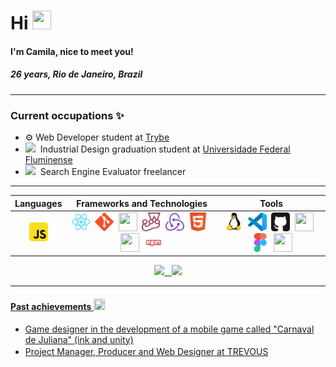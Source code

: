 
# Hi <img src="https://raw.githubusercontent.com/MartinHeinz/MartinHeinz/master/wave.gif" width="30px" height="30px">
#### <p>I'm Camila, nice to meet you!</p>
##### <p font-size="10px">26 years, Rio de Janeiro, Brazil</p>

<hr>

### Current occupations ✨
  <ul>
    <li>⚙ Web Developer student at <a href="https://www.betrybe.com/">Trybe</a></li>
    <li><img width="18px" src="https://github.com/camilarutt/camilarutt/assets/99209763/a7cec954-e23a-49c5-98d6-4032c20120ad" />&nbsp;
Industrial Design graduation student at <a href="https://www.uff.br/?q=curso/desenho-industrial/1145026/bacharelado/niteroi">Universidade Federal Fluminense</a></li>
    <li><img width="18px" src="https://cdn-icons-png.flaticon.com/512/190/190795.png" /> &nbsp;Search Engine Evaluator freelancer</li>
    </ul>
<div align="center">

<hr>

| Languages  | Frameworks and Technologies | Tools |        
|---|---|---|
|<div id='lojc' align="center"><img src="https://github.com/MateusHoffman/MateusHoffman/blob/main/img/JavaScript.svg" width="30" height="30"/></div>|<div id='lojc' align="center"><img src="https://github.com/devicons/devicon/blob/1119b9f84c0290e0f0b38982099a2bd027a48bf1/icons/react/react-original.svg" width="30" height="30"/>&nbsp;&nbsp;<img src="https://github.com/devicons/devicon/blob/master/icons/git/git-original.svg" width="30" height="30"/>&nbsp;&nbsp;<img src="https://testing-library.com/img/octopus-128x128.png" width="30" height="30"/>&nbsp;&nbsp;<img src="https://github.com/devicons/devicon/blob/master/icons/jest/jest-plain.svg" width="30" height="30"/>&nbsp;&nbsp;<img src="https://github.com/devicons/devicon/blob/1119b9f84c0290e0f0b38982099a2bd027a48bf1/icons/redux/redux-original.svg" width="30" height="30"/>&nbsp;&nbsp;<img src="https://github.com/MateusHoffman/MateusHoffman/blob/main/img/HTML.svg" width="30" height="30"/>&nbsp;&nbsp;<img src="https://cdn.jsdelivr.net/gh/devicons/devicon/icons/css3/css3-original.svg" width="30" height="30"/>&nbsp;&nbsp;<img src="https://github.com/MateusHoffman/MateusHoffman/blob/main/img/NPM.svg" width="30" height="30"/></div>|<div id='lojc' align="center"><img src="https://github.com/devicons/devicon/blob/master/icons/linux/linux-original.svg" width="30" height="30"/>&nbsp;&nbsp;<img src="https://github.com/devicons/devicon/blob/master/icons/vscode/vscode-original.svg" width="30" height="30"/>&nbsp;&nbsp;<img src="https://github.com/MateusHoffman/MateusHoffman/blob/main/img/GitHub.svg" width="30" height="30" background-color="white"/>&nbsp;&nbsp;<img src="https://img.icons8.com/color/344/bash.png" width="30" height="30" background-color="white"/>&nbsp;&nbsp;<img src="https://github.com/devicons/devicon/blob/master/icons/figma/figma-original.svg" width="30" height="30"/>&nbsp;&nbsp;<img src="https://cdn.jsdelivr.net/gh/devicons/devicon/icons/slack/slack-original.svg" width="30" height="30"/>

<div>
<a href="https://github.com/camilarutt">
<img height="140em" src="https://github-readme-stats.vercel.app/api/top-langs/?username=camilarutt&layout=compact&langs_count=7&theme=dracula"/>&nbsp;&nbsp;
<img height="140em" src="https://github-readme-stats.vercel.app/api?username=camilarutt&show_icons=true&theme=dracula&include_all_commits=true&count_private=true"/>
</div>
</div>

<hr>

#### Past achievements <img src="https://cdn-icons-png.flaticon.com/512/1804/1804395.png" height="18px" width="18px"/>
<div>
<ul>
  <li>Game designer in the development of a mobile game called "Carnaval de Juliana" (ink and unity)</li>
  <li>Project Manager, Producer and Web Designer at <a href="https://trevo.us">TREVOUS</a> &nbsp;<img src="https://encrypted-tbn0.gstatic.com/images?q=tbn:ANd9GcQ6CqyJVo1JLwV0b4ePrkLjU2kgs-6pWl-thbHgmFK6nA&s" width="16px" height="16px"/></li>
</ul>
</div>
